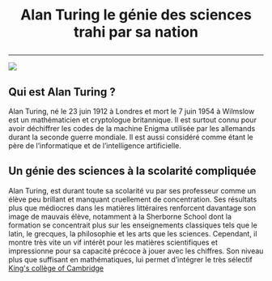 # <p align="center">Alan Turing le génie des sciences trahi par sa nation</p>
---
![](https://www.sciencesetavenir.fr/assets/img/2014/06/09/cover-r4x3w1200-57df7e021f0ae-alan-turing.jpg)

## Qui est Alan Turing ?
Alan Turing, né le 23 juin 1912 à Londres et mort le 7 juin 1954 à Wilmslow est un mathématicien et cryptologue britannique. Il est surtout connu pour avoir déchiffrer les codes de la machine Enigma utilisée par les allemands durant la seconde guerre mondiale. Il est aussi considéré comme étant le père de l’informatique et de l’intelligence artificielle.
## Un génie des sciences à la scolarité compliquée
Alan Turing, est durant toute sa scolarité vu par ses professeur comme un élève peu brillant et manquant cruellement de concentration. Ses résultats plus que médiocres dans les matières littéraires renforcent davantage son image de mauvais élève, notamment à la Sherborne School dont la formation se concentrait plus sur les enseignements classiques tels que le latin, le grecques, la philosophie et les arts que les sciences. Cependant, il montre très vite un vif intérêt pour les matières scientifiques et impressionne pour sa capacité précoce à jouer avec les chiffres. Son niveau plus que suffisant en mathématiques, lui permet d’intégrer le très sélectif [King's collège of Cambridge](https://www.kings.cam.ac.uk/members-and-friends/support/giving/empowering-minds/the-alan-turing-programme)


